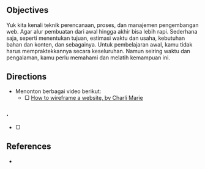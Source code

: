 #

## Objectives

Yuk kita kenali teknik perencanaan, proses, dan manajemen pengembangan web. Agar alur pembuatan dari awal hingga akhir bisa lebih rapi. Sederhana saja, seperti menentukan tujuan, estimasi waktu dan usaha, kebutuhan bahan dan konten, dan sebagainya. Untuk pembelajaran awal, kamu tidak harus mempraktekkannya secara keseluruhan. Namun seiring waktu dan pengalaman, kamu perlu memahami dan melatih kemampuan ini.

## Directions

- Menonton berbagai video berikut:
  - ▢ [How to wireframe a website, by Charli Marie](https://www.youtube.com/watch?v=PmmQjLqJQlY)

### .

- ▢

## References

- 
